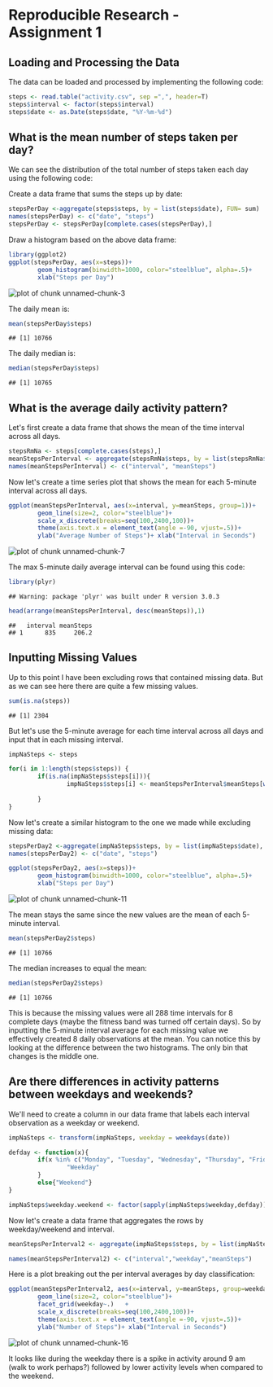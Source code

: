 Reproducible Research - Assignment 1
========================================================

## Loading and Processing the Data
The data can be loaded and processed by implementing the following code:


```r
steps <- read.table("activity.csv", sep =",", header=T)
steps$interval <- factor(steps$interval)
steps$date <- as.Date(steps$date, "%Y-%m-%d")
```

## What is the mean number of steps taken per day?

We can see the distribution of the total number of steps taken each day using the following code:

Create a data frame that sums the steps up by date:

```r
stepsPerDay <-aggregate(steps$steps, by = list(steps$date), FUN= sum)
names(stepsPerDay) <- c("date", "steps")
stepsPerDay <- stepsPerDay[complete.cases(stepsPerDay),]
```

Draw a histogram based on the above data frame:

```r
library(ggplot2)
ggplot(stepsPerDay, aes(x=steps))+ 
        geom_histogram(binwidth=1000, color="steelblue", alpha=.5)+
        xlab("Steps per Day")
```

![plot of chunk unnamed-chunk-3](figure/unnamed-chunk-3.png) 

The daily mean is:

```r
mean(stepsPerDay$steps)
```

```
## [1] 10766
```

The daily median is:

```r
median(stepsPerDay$steps)
```

```
## [1] 10765
```


## What is the average daily activity pattern?

Let's first create a data frame that shows the mean of the time interval across all days.


```r
stepsRmNa <- steps[complete.cases(steps),]
meanStepsPerInterval <- aggregate(stepsRmNa$steps, by = list(stepsRmNa$interval), FUN= mean)
names(meanStepsPerInterval) <- c("interval", "meanSteps")
```

Now let's create a time series plot that shows the mean for each 5-minute interval across all days.


```r
ggplot(meanStepsPerInterval, aes(x=interval, y=meanSteps, group=1))+
        geom_line(size=2, color="steelblue")+
        scale_x_discrete(breaks=seq(100,2400,100))+
        theme(axis.text.x = element_text(angle =-90, vjust=.5))+
        ylab("Average Number of Steps")+ xlab("Interval in Seconds")
```

![plot of chunk unnamed-chunk-7](figure/unnamed-chunk-7.png) 

The max 5-minute daily average interval can be found using this code:

```r
library(plyr)
```

```
## Warning: package 'plyr' was built under R version 3.0.3
```

```r
head(arrange(meanStepsPerInterval, desc(meanSteps)),1)
```

```
##   interval meanSteps
## 1      835     206.2
```

## Inputting Missing Values

Up to this point I have been excluding rows that contained missing data. But as we can see here there are quite a few missing values.  

```r
sum(is.na(steps))
```

```
## [1] 2304
```

But let's use the 5-minute average for each time interval across all days and input that in each missing interval.

```r
impNaSteps <- steps

for(i in 1:length(steps$steps)) {
        if(is.na(impNaSteps$steps[i])){
                impNaSteps$steps[i] <- meanStepsPerInterval$meanSteps[which(impNaSteps$interval[i] == meanStepsPerInterval$interval)]
                
        }
}
```

Now let's create a similar histogram to the one we made while excluding missing data:

```r
stepsPerDay2 <-aggregate(impNaSteps$steps, by = list(impNaSteps$date), FUN= sum)
names(stepsPerDay2) <- c("date", "steps")

ggplot(stepsPerDay2, aes(x=steps))+ 
        geom_histogram(binwidth=1000, color="steelblue", alpha=.5)+
        xlab("Steps per Day")
```

![plot of chunk unnamed-chunk-11](figure/unnamed-chunk-11.png) 

The mean stays the same since the new values are the mean of each 5-minute interval.

```r
mean(stepsPerDay2$steps)
```

```
## [1] 10766
```

The median increases to equal the mean:

```r
median(stepsPerDay2$steps)
```

```
## [1] 10766
```

This is because the missing values were all 288 time intervals for 8 complete days (maybe the fitness band was turned off certain days). So by inputting the 5-minute interval average for each missing value we effectively created 8 daily observations at the mean.  You can notice this by looking at the difference between the two histograms.  The only bin that changes is the middle one.


## Are there differences in activity patterns between weekdays and weekends?

We'll need to create a column in our data frame that labels each interval observation as a weekday or weekend.

```r
impNaSteps <- transform(impNaSteps, weekday = weekdays(date))

defday <- function(x){
        if(x %in% c("Monday", "Tuesday", "Wednesday", "Thursday", "Friday")){
                "Weekday"
        }
        else{"Weekend"}
}

impNaSteps$weekday.weekend <- factor(sapply(impNaSteps$weekday,defday))
```

Now let's create a data frame that aggregates the rows by weekday/weekend and interval.


```r
meanStepsPerInterval2 <- aggregate(impNaSteps$steps, by = list(impNaSteps$interval,impNaSteps$weekday.weekend), FUN= mean)

names(meanStepsPerInterval2) <- c("interval","weekday","meanSteps")
```

Here is a plot breaking out the per interval averages by day classification:

```r
ggplot(meanStepsPerInterval2, aes(x=interval, y=meanSteps, group=weekday))+
        geom_line(size=2, color="steelblue")+
        facet_grid(weekday~.)   +    
        scale_x_discrete(breaks=seq(100,2400,100))+
        theme(axis.text.x = element_text(angle =-90, vjust=.5))+
        ylab("Number of Steps")+ xlab("Interval in Seconds")
```

![plot of chunk unnamed-chunk-16](figure/unnamed-chunk-16.png) 

It looks like during the weekday there is a spike in activity around 9 am (walk to work perhaps?) followed by lower activity levels when compared to the weekend.

